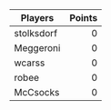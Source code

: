 Players     | Points
------------| ---:
stolksdorf  | 0
Meggeroni   | 0
wcarss      | 0
robee       | 0
McCsocks    | 0
